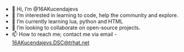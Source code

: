 - 👋 Hi, I’m @16AKucendajevs
- 👀 I’m interested in learning to code, help the community and explore.
- 🌱 I’m currently learning lua, python and HTML
- 💞️ I’m looking to collaborate on open-source projects.
- 📫 How to reach me; contact me via email - 16AKucendajevs.DSC@trhat.net

<!---
16AKucendajevs/16AKucendajevs is a ✨ special ✨ repository because its `README.md` (this file) appears on your GitHub profile.
You can click the Preview link to take a look at your changes.
--->

